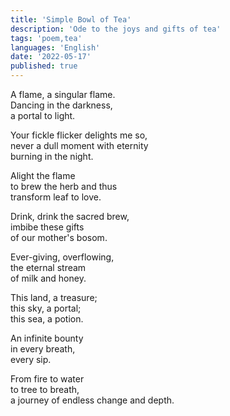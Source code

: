 ```yaml
---
title: 'Simple Bowl of Tea'
description: 'Ode to the joys and gifts of tea'
tags: 'poem,tea'
languages: 'English'
date: '2022-05-17'
published: true
---
```


A flame, a singular flame.  
Dancing in the darkness,  
a portal to light.  

Your fickle flicker delights me so,  
never a dull moment with eternity  
burning in the night.  

Alight the flame  
to brew the herb and thus  
transform leaf to love.  

Drink, drink the sacred brew,  
imbibe these gifts  
of our mother's bosom.  

Ever-giving, overflowing,  
the eternal stream  
of milk and honey.  

This land, a treasure;  
this sky, a portal;  
this sea, a potion.  

An infinite bounty  
in every breath,  
every sip.  

From fire to water  
to tree to breath,  
a journey of endless change and depth.  
